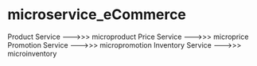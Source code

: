 # microservice_eCommerce

Product Service --->>> microproduct
Price Service --->>> microprice
Promotion Service --->>> micropromotion
Inventory Service --->>> microinventory